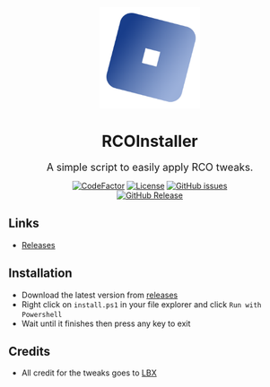 <div align ="center">

<img src="projectInfo/icon.png" width="180">

# RCOInstaller

<span style="font-size:18px;">A simple script to easily apply RCO tweaks.</span>

[![CodeFactor](https://www.codefactor.io/repository/github/etcherfx/rcoinstaller/badge/main?style=for-the-badge)](https://www.codefactor.io/repository/github/etcherfx/RCOInstaller/overview/main)
[![License](https://img.shields.io/github/license/etcherfx/RCOInstaller?style=for-the-badge)](https://github.com/etcherfx/RCOInstaller/blob/main/LICENSE)
[![GitHub issues](https://img.shields.io/github/issues/etcherfx/RCOInstaller?style=for-the-badge)](https://github.com/etcherfx/RCOInstaller/issues) <br>
[![GitHub Release](https://img.shields.io/github/release/etcherfx/RCOInstaller?include_prereleases&style=for-the-badge)](https://github.com/etcherfx/RCOInstaller/releases/latest)

</div>

## Links

- [Releases](https://github.com/etcherfx/RCOInstaller/releases)

## Installation

- Download the latest version from [releases](https://github.com/etcherfx/RCOInstaller/releases/latest)
- Right click on `install.ps1` in your file explorer and click `Run with Powershell`
- Wait until it finishes then press any key to exit

## Credits

- All credit for the tweaks goes to [LBX](https://github.com/L8X)
